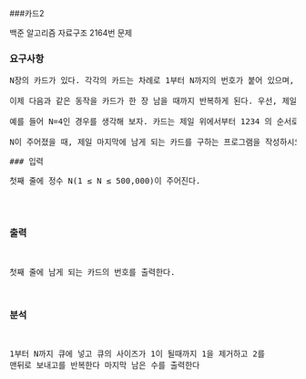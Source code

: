 ###카드2

<p>
백준 알고리즘 자료구조 2164번 문제
</p>

### 요구사항
<pre>
N장의 카드가 있다. 각각의 카드는 차례로 1부터 N까지의 번호가 붙어 있으며, 1번 카드가 제일 위에, N번 카드가 제일 아래인 상태로 순서대로 카드가 놓여 있다.

이제 다음과 같은 동작을 카드가 한 장 남을 때까지 반복하게 된다. 우선, 제일 위에 있는 카드를 바닥에 버린다. 그 다음, 제일 위에 있는 카드를 제일 아래에 있는 카드 밑으로 옮긴다.

예를 들어 N=4인 경우를 생각해 보자. 카드는 제일 위에서부터 1234 의 순서로 놓여있다. 1을 버리면 234가 남는다. 여기서 2를 제일 아래로 옮기면 342가 된다. 3을 버리면 42가 되고, 4를 밑으로 옮기면 24가 된다. 마지막으로 2를 버리고 나면, 남는 카드는 4가 된다.

N이 주어졌을 때, 제일 마지막에 남게 되는 카드를 구하는 프로그램을 작성하시오.
<pre>
### 입력
<pre>
첫째 줄에 정수 N(1 ≤ N ≤ 500,000)이 주어진다.
</pre>
### 출력
첫째 줄에 남게 되는 카드의 번호를 출력한다.



### 분석
1부터 N까지 큐에 넣고
큐의 사이즈가 1이 될때까지 1을 제거하고 2를 맨뒤로 보내고를 반복한다
마지막 남은 수를 출력한다